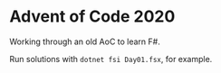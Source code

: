 # Advent of Code 2020

Working through an old AoC to learn F#.

Run solutions with `dotnet fsi Day01.fsx`, for example.
